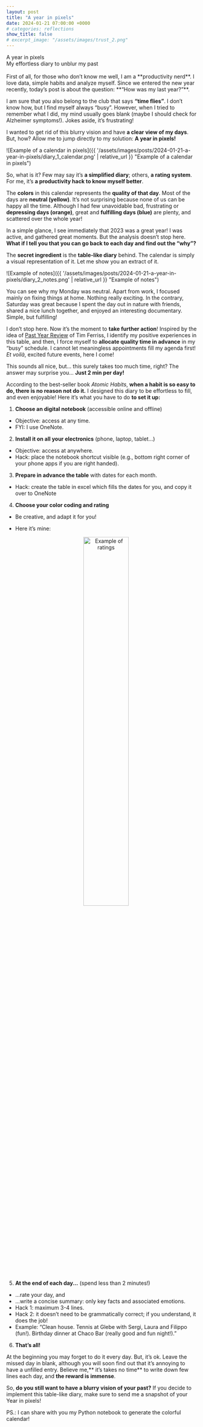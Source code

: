 ```yaml
---
layout: post
title: "A year in pixels"
date: 2024-01-21 07:00:00 +0000
# categories: reflections
show_title: false
# excerpt_image: "/assets/images/trust_2.png"
---
```

<div class="title-without-image">
  <div class="main-title">A year in pixels</div>
  <div class="subtitle">My effortless diary to unblur my past</div>
</div>
<br>
First of all, for those who don’t know me well, I am a **productivity nerd**. 
I love data, simple habits and analyze myself. 
Since we entered the new year recently, today’s post is about the question: **“How was my last year?”**.

I am sure that you also belong to the club that says **“time flies”**. 
I don’t know how, but I find myself always “busy”. 
However, when I tried to remember what I did, my mind usually goes blank (maybe I should check for Alzheimer symptoms!). 
Jokes aside, it’s frustrating!

I wanted to get rid of this blurry vision and have **a clear view of my days**. 
But, how? Allow me to jump directly to my solution: **A year in pixels!**

![Example of a calendar in pixels]({{ '/assets/images/posts/2024-01-21-a-year-in-pixels/diary_1_calendar.png' | relative_url }} "Example of a calendar in pixels")

So, what is it? Few may say it’s **a simplified diary**; others, **a rating system**.
For me, it’s **a productivity hack to know myself better**.

The **colors** in this calendar represents the **quality of that day**. 
Most of the days are **neutral (yellow)**. 
It’s not surprising because none of us can be happy all the time. 
Although I had few unavoidable bad, frustrating or **depressing days (orange)**, great and **fulfilling days (blue)** are plenty, and scattered over the whole year!

In a simple glance, I see immediately that 2023 was a great year! I was active, and gathered great moments. 
But the analysis doesn’t stop here. 
**What if I tell you that you can go back to each day and find out the “why”?**

The **secret ingredient** is the **table-like diary** behind. 
The calendar is simply a visual representation of it. 
Let me show you an extract of it.

![Example of notes]({{ '/assets/images/posts/2024-01-21-a-year-in-pixels/diary_2_notes.png' | relative_url }} "Example of notes")

You can see why my Monday was neutral. 
Apart from work, I focused mainly on fixing things at home. 
Nothing really exciting. 
In the contrary, Saturday was great because I spent the day out in nature with friends, shared a nice lunch together, and enjoyed an interesting documentary. 
Simple, but fulfilling!

I don’t stop here. 
Now it’s the moment to **take further action**! 
Inspired by the idea of [Past Year Review](https://tim.blog/2021/12/27/past-year-review/) of Tim Ferriss, I identify my positive experiences in this table, and then, I force myself to **allocate quality time in advance** in my “busy” schedule. 
I cannot let meaningless appointments fill my agenda first! 
*Et voilà*, excited future events, here I come!

This sounds all nice, but… this surely takes too much time, right? 
The answer may surprise you… **Just 2 min per day!**

According to the best-seller book *Atomic Habits*, **when a habit is so easy to do, there is no reason not do it.** 
I designed this diary to be effortless to fill, and even enjoyable! 
Here it’s what you have to do **to set it up:**

1. **Choose an digital notebook** (accessible online and offline)
  * Objective: access at any time.
  * FYI: I use OneNote.
2. **Install it on all your electronics** (phone, laptop, tablet…)
  * Objective: access at anywhere.
  * Hack: place the notebook shortcut visible (e.g., bottom right corner of your phone apps if you are right handed).
3. **Prepare in advance the table** with dates for each month.
  * Hack: create the table in excel which fills the dates for you, and copy it over to OneNote
4. **Choose your color coding and rating**
  * Be creative, and adapt it for you!
  * Here it’s mine:

    <div style="text-align: center;">
      <img src="{{ '/assets/images/posts/2024-01-21-a-year-in-pixels/diary_3_rating.png' | relative_url }}" alt="Example of ratings" style="width: 50%;">
    </div>

5. **At the end of each day...** (spend less than 2 minutes!)
  * ...rate your day, and
  * ...write a concise summary: only key facts and associated emotions.
  * Hack 1: maximum 3-4 lines.
  * Hack 2: it doesn’t need to be grammatically correct; if you understand, it does the job!
  * Example: “Clean house. Tennis at Glebe with Sergi, Laura and Filippo (fun!). Birthday dinner at Chaco Bar (really good and fun night!).”

6. **That’s all!**

At the beginning you may forget to do it every day. 
But, it’s ok. 
Leave the missed day in blank, although you will soon find out that it’s annoying to have a unfilled entry. 
Believe me,** it’s takes no time** to write down few lines each day, and **the reward is immense**.

So, **do you still want to have a blurry vision of your past?**
If you decide to implement this table-like diary, make sure to send me a snapshot of your Year in pixels!

PS.: I can share with you my Python notebook to generate the colorful calendar!
